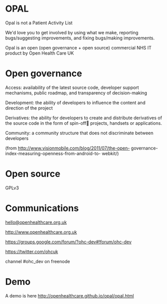 OPAL
====

Opal is not a Patient Activity List

We'd love you to get involved by using what we make, reporting bugs/suggesting improvements, and fixing bugs/making improvements. 

Opal is an open (open governance + open source) commercial NHS IT product by Open Health Care UK

Open governance 
======
Access: availability of the latest source code, developer
support mechanisms, public roadmap, and transparency of
decision-making

Development: the ability of developers to influence the content
and direction of the project

Derivatives: the ability for developers to create and distribute
derivatives of the source code in the form of spin-off projects,
handsets or applications.

Community: a community structure that does not discriminate
between developers

(from http://www.visionmobile.com/blog/2011/07/the-open-
governance-index-measuring-openness-from-android-to-
webkit/)

Open source
======
GPLv3

Communications
======
hello@openhealthcare.org.uk

http://www.openhealthcare.org.uk

https://groups.google.com/forum/?ohc-dev#!forum/ohc-dev

https://twitter.com/ohcuk

channel #ohc_dev on freenode

Demo
======
A demo is here http://openhealthcare.github.io/opal/opal.html
